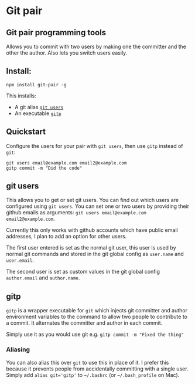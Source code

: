 # Git pair
## Git pair programming tools

Allows you to commit with two users by making one the committer and the other the author. Also lets you switch users easily.


## Install:

	npm install git-pair -g

This installs:
- A git alias [`git users`](#git-users)
- An executable [`gitp`](#gitp)


## Quickstart

Configure the users for your pair with `git users`, then use `gitp` instead of `git`:

	git users email@example.com email2@example.com
	gitp commit -m "Did the code"


## git users

This allows you to get or set git users. You can find out which users are configured using `git users`.
You can set one or two users by providing their github emails as arguments: `git users email@example.com email2@example.com`.

Currently this only works with github accounts which have public email addresses, I plan to add an option for other users.

The first user entered is set as the normal git user, this user is used by normal git commands and stored in the git global config as `user.name` and `user.email`.

The second user is set as custom values in the git global config `author.email` and `author.name`.


## gitp

`gitp` is a wrapper executable for `git` which injects git committer and author environment variables to the command to allow two people to contribute to a commit. It alternates the committer and author in each commit.

Simply use it as you would use git e.g. `gitp commit -m "Fixed the thing"`


### Aliasing

You can also alias this over `git` to use this in place of it. I prefer this because it prevents people from accidentally committing with a single user. Simply add `alias git='gitp'` to `~/.bashrc` (or `~/.bash_profile` on Mac).
